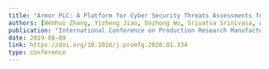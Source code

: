 ```yaml
---
title: "Armor PLC: A Platform for Cyber Security Threats Assessments for PLCs"
authors: [Wenhui Zhang, Yizheng Jiao, Dazhong Wu, Srivatsa Srinivasa, Asmit De, Swaroop Ghosh, Peng Liu]
publication: "International Conference on Production Research Manufacturing Innovation: Cyber Physical Manufacturing"
date: 2019-08-09
link: https://doi.org/10.1016/j.promfg.2020.01.334
type: conference
---
```

